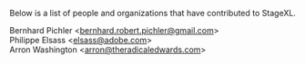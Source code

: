 Below is a list of people and organizations that have contributed to StageXL.

Bernhard Pichler \<bernhard.robert.pichler@gmail.com\>  
Philippe Elsass \<elsass@adobe.com\>  
Arron Washington \<arron@theradicaledwards.com\>
